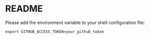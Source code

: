 # README

Please add the environment variable to your shell configuration file:
 
```export GITHUB_ACCESS_TOKEN=your_github_token```


